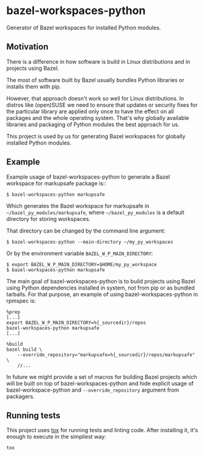 # bazel-workspaces-python
Generator of Bazel workspaces for installed Python modules.

## Motivation

There is a difference in how software is build in Linux distributions and in
projects using Bazel.

The most of software built by Bazel usually bundles Python libraries or installs
them with pip.

However, that approach doesn't work so well for Linux distributions. In distros
like (open)SUSE we need to ensure that updates or security fixes for the
particular library are applied only once to have the effect on all packages and
the whole operating system. That's why globally available libraries and
packaging of Python modules the best approach for us.

This project is used by us for generating Bazel workspaces for globally
installed Python modules.

## Example

Example usage of bazel-workspaces-python to generate a Bazel workspace for
markupsafe package is::

```
$ bazel-workspaces-python markupsafe
```

Which generates the Bazel workspace for markupsafe in
`~/bazel_py_modules/markupsafe`, where `~/bazel_py_modules` is a default
directory for storing workspaces.

That directory can be changed by the command line argument:

```
$ bazel-workspaces-python --main-directory ~/my_py_workspaces
```

Or by the environment variable `BAZEL_W_P_MAIN_DIRECTORY`:

```
$ export BAZEL_W_P_MAIN_DIRECTORY=$HOME/my_py_workspace
$ bazel-workspaces-python markupsafe
```

The main goal of bazel-workspaces-python is to build projects using Bazel using
Python dependencies installed in system, not from pip or as bundled tarballs.
For that purpose, an example of using bazel-workspaces-python in rpmspec is:

```
%prep
[...]
export BAZEL_W_P_MAIN_DIRECTORY=%{_sourcedir}/repos
bazel-workspaces-python markupsafe
[...]

%build
bazel build \
    --override_repository="markupsafe=%{_sourcedir}/repos/markupsafe" \
    //...
```

In future we might provide a set of macros for building Bazel projects which
will be built on top of bazel-workspaces-python and hide explicit usage of
bazel-workspace-python and `--override_repository` argument from packagers.

## Running tests

This project uses [tox](https://tox.readthedocs.io/en/latest/) for running tests
and linting code. After installing it, it's enough to execute in the simpliest
way:

```
tox
```
